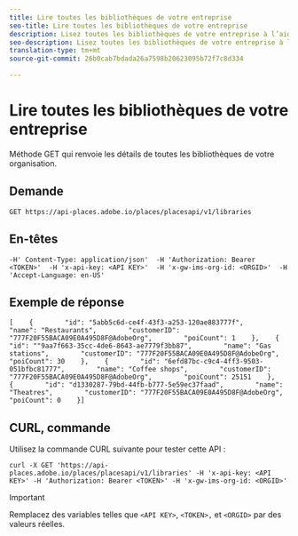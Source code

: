 ```yaml
---
title: Lire toutes les bibliothèques de votre entreprise
seo-title: Lire toutes les bibliothèques de votre entreprise
description: Lisez toutes les bibliothèques de votre entreprise à l’aide de l’API REST Places.
seo-description: Lisez toutes les bibliothèques de votre entreprise à l’aide de l’API REST Places.
translation-type: tm+mt
source-git-commit: 26b0cab7bdada26a7598b20623095b72f7c8d334

---
```



# Lire toutes les bibliothèques de votre entreprise

Méthode GET qui renvoie les détails de toutes les bibliothèques de votre organisation.

## Demande

```text
GET https://api-places.adobe.io/places/placesapi/v1/libraries
```

## En-têtes

```text
-H' Content-Type: application/json'  -H 'Authorization: Bearer <TOKEN>'  -H 'x-api-key: <API KEY>'  -H 'x-gw-ims-org-id: <ORGID>'  -H 'Accept-Language: en-US'
```

## Exemple de réponse

```text
[    {        "id": "5abb5c6d-ce4f-43f3-a253-120ae883777f",        "name": "Restaurants",        "customerID": "777F20F55BACA09E0A495D8F@AdobeOrg",        "poiCount": 1    },    {        "id": ""9aa7f663-35cc-4de6-8643-ae7779f3bb87",        "name": "Gas stations",        "customerID": "777F20F55BACA09E0A495D8F@AdobeOrg",        "poiCount": 30    },    {        "id": "6efd87bc-c9c4-4ff3-9503-051bfbc81777",        "name": "Coffee shops",        "customerID": "777F20F55BACA09E0A495D8F@AdobeOrg",        "poiCount": 25151    },    {        "id": "d1330287-79bd-44fb-b777-5e59ec37faad",        "name": "Theatres",        "customerID": "777F20F55BACA09E0A495D8F@AdobeOrg",        "poiCount": 0    }]
```

## CURL, commande

Utilisez la commande CURL suivante pour tester cette API :

```text
curl -X GET 'https://api-places.adobe.io/places/placesapi/v1/libraries' -H 'x-api-key: <API KEY>' -H 'Authorization: Bearer <TOKEN>' -H 'x-gw-ims-org-id: <ORGID>'
```

>[!IMPORTANT]
>
>Remplacez des variables telles que `<API KEY>`, `<TOKEN>,` et `<ORGID>` par des valeurs réelles.
